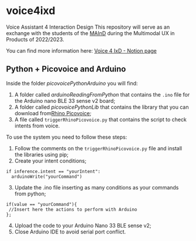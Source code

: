 # voice4ixd
Voice Assistant 4 Interaction Design
This repository will serve as an exchange with the students of the [MAInD](http://maind.supsi.ch) during the Multimodal UX in Products of 2022/2023.

You can find more information here:
[Voice 4 IxD - Notion page](bit.ly/voice4ixd)

## Python + Picovoice and Arduino
Inside the folder *picovoicePythonArduino* you will find:
  1. A folder called *arduinoReadingFromPython* that contains the `.ino` file for the Arduino nano BLE 33 sense v2 board;
  2. A folder called *picovoicePythonLib* that contains the library that you can download from[Rhino Picovoice](https://console.picovoice.ai/rhn);
  3. A file called `triggerRhinoPicovoice.py` that contains the script to check intents from voice.

To use the system you need to follow these steps:
  1. Follow the comments on the `triggerRhinoPicovoice.py` file and install the libraries using pip;
  2. Create your intent conditions;
  ```
  if inference.intent == "yourIntent":
    arduinoWrite("yourCommand")
  ```
  3. Update the .ino file inserting as many conditions as your commands from python;
  ```
  if(value == "yourCommand"){
   //Insert here the actions to perform with Arduino
  };
  ```
  4. Upload the code to your Arduino Nano 33 BLE sense v2;
  5. Close Arduino IDE to avoid serial port conflict.
